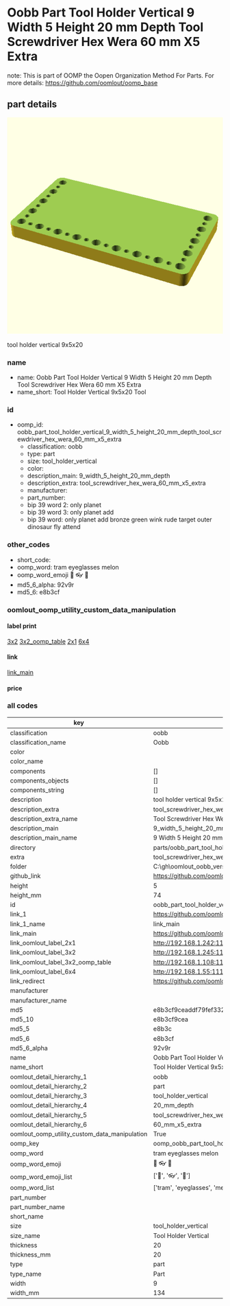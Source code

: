# Oobb Part Tool Holder Vertical 9 Width 5 Height 20 mm Depth Tool Screwdriver Hex Wera 60 mm X5 Extra  

note: This is part of OOMP the Oopen Organization Method For Parts. For more details: https://github.com/oomlout/oomp_base

##  part details
  

[![](3dpr.png)](3dpr.png)

tool holder vertical 9x5x20



### name
* name: Oobb Part Tool Holder Vertical 9 Width 5 Height 20 mm Depth Tool Screwdriver Hex Wera 60 mm X5 Extra
* name_short: Tool Holder Vertical 9x5x20 Tool
### id
* oomp_id: oobb_part_tool_holder_vertical_9_width_5_height_20_mm_depth_tool_screwdriver_hex_wera_60_mm_x5_extra
  * classification: oobb
  * type: part
  * size: tool_holder_vertical
  * color: 
  * description_main: 9_width_5_height_20_mm_depth
  * description_extra: tool_screwdriver_hex_wera_60_mm_x5_extra
  * manufacturer: 
  * part_number: 
  * bip 39 word 2: only planet
  * bip 39 word 3: only planet add
  * bip 39 word: only planet add bronze green wink rude target outer dinosaur fly attend

### other_codes
* short_code: 
* oomp_word: tram eyeglasses melon
* oomp_word_emoji :tram: :eyeglasses: :melon:
* md5_6_alpha: 92v9r
* md5_6: e8b3cf






### oomlout_oomp_utility_custom_data_manipulation
#### label print
[3x2](http://192.168.1.245:1112/?label=oomp%2092v9r)
[3x2_oomp_table](http://192.168.1.108:1112/?label=oomp%2092v9r)
[2x1](http://192.168.1.242:1112/?label=oomp%2092v9r)
[6x4](http://192.168.1.55:1112/?label=oomp%2092v9r)    

#### link

[link_main](https://github.com/oomlout/oomlout_oobb_version_4_generated_parts/tree/main/navigation_oomp/oobb/part/tool_holder_vertical/9_width_5_height_20_mm_depth/tool_screwdriver_hex_wera_60_mm_x5_extra/part)                              

#### price







### all codes 
| key | value |  
| --- | --- |  
| classification | oobb |  
| classification_name | Oobb |  
| color |  |  
| color_name |  |  
| components | [] |  
| components_objects | [] |  
| components_string | [] |  
| description | tool holder vertical 9x5x20 |  
| description_extra | tool_screwdriver_hex_wera_60_mm_x5_extra |  
| description_extra_name | Tool Screwdriver Hex Wera 60 mm X5 Extra |  
| description_main | 9_width_5_height_20_mm_depth |  
| description_main_name | 9 Width 5 Height 20 mm Depth |  
| directory | parts/oobb_part_tool_holder_vertical_9_width_5_height_20_mm_depth_tool_screwdriver_hex_wera_60_mm_x5_extra |  
| extra | tool_screwdriver_hex_wera_60_mm_x5 |  
| folder | C:\gh\oomlout_oobb_version_4_generated_parts\parts\oobb_part_tool_holder_vertical_9_width_5_height_20_mm_depth_tool_screwdriver_hex_wera_60_mm_x5_extra |  
| github_link | https://github.com/oomlout/oomlout_oomp_part_src/tree/main/parts/oobb_part_tool_holder_vertical_9_width_5_height_20_mm_depth_tool_screwdriver_hex_wera_60_mm_x5_extra |  
| height | 5 |  
| height_mm | 74 |  
| id | oobb_part_tool_holder_vertical_9_width_5_height_20_mm_depth_tool_screwdriver_hex_wera_60_mm_x5_extra |  
| link_1 | https://github.com/oomlout/oomlout_oobb_version_4_generated_parts/tree/main/navigation_oomp/oobb/part/tool_holder_vertical/9_width_5_height_20_mm_depth/tool_screwdriver_hex_wera_60_mm_x5_extra/part |  
| link_1_name | link_main |  
| link_main | https://github.com/oomlout/oomlout_oobb_version_4_generated_parts/tree/main/navigation_oomp/oobb/part/tool_holder_vertical/9_width_5_height_20_mm_depth/tool_screwdriver_hex_wera_60_mm_x5_extra/part |  
| link_oomlout_label_2x1 | http://192.168.1.242:1112/?label=oomp%2092v9r |  
| link_oomlout_label_3x2 | http://192.168.1.245:1112/?label=oomp%2092v9r |  
| link_oomlout_label_3x2_oomp_table | http://192.168.1.108:1112/?label=oomp%2092v9r |  
| link_oomlout_label_6x4 | http://192.168.1.55:1112/?label=oomp%2092v9r |  
| link_redirect | https://github.com/oomlout/oomlout_oobb_version_4_generated_parts/tree/main/parts/oobb_tool_holder_vertical_09_05_20_ex_tool_screwdriver_hex_wera_60_mm_x5 |  
| manufacturer |  |  
| manufacturer_name |  |  
| md5 | e8b3cf9ceaddf79fef3321ca06697cd8 |  
| md5_10 | e8b3cf9cea |  
| md5_5 | e8b3c |  
| md5_6 | e8b3cf |  
| md5_6_alpha | 92v9r |  
| name | Oobb Part Tool Holder Vertical 9 Width 5 Height 20 mm Depth Tool Screwdriver Hex Wera 60 mm X5 Extra |  
| name_short | Tool Holder Vertical 9x5x20 Tool |  
| oomlout_detail_hierarchy_1 | oobb |  
| oomlout_detail_hierarchy_2 | part |  
| oomlout_detail_hierarchy_3 | tool_holder_vertical |  
| oomlout_detail_hierarchy_4 | 20_mm_depth |  
| oomlout_detail_hierarchy_5 | tool_screwdriver_hex_wera |  
| oomlout_detail_hierarchy_6 | 60_mm_x5_extra |  
| oomlout_oomp_utility_custom_data_manipulation | True |  
| oomp_key | oomp_oobb_part_tool_holder_vertical_9_width_5_height_20_mm_depth_tool_screwdriver_hex_wera_60_mm_x5_extra |  
| oomp_word | tram eyeglasses melon |  
| oomp_word_emoji | :tram: :eyeglasses: :melon: |  
| oomp_word_emoji_list | [':tram:', ':eyeglasses:', ':melon:'] |  
| oomp_word_list | ['tram', 'eyeglasses', 'melon'] |  
| part_number |  |  
| part_number_name |  |  
| short_name |  |  
| size | tool_holder_vertical |  
| size_name | Tool Holder Vertical |  
| thickness | 20 |  
| thickness_mm | 20 |  
| type | part |  
| type_name | Part |  
| width | 9 |  
| width_mm | 134 |  

